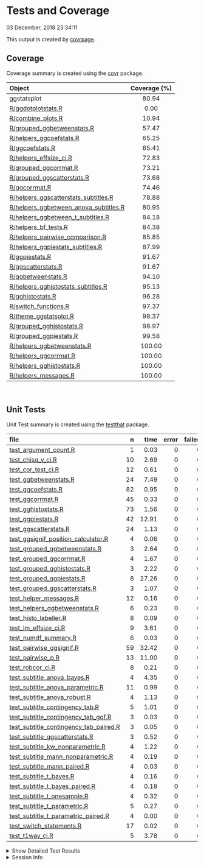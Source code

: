 Tests and Coverage
================
03 December, 2018 23:34:11

This output is created by
[covrpage](https://github.com/yonicd/covrpage).

## Coverage

Coverage summary is created using the
[covr](https://github.com/r-lib/covr)
package.

| Object                                                                               | Coverage (%) |
| :----------------------------------------------------------------------------------- | :----------: |
| ggstatsplot                                                                          |    80.94     |
| [R/ggdotplotstats.R](../R/ggdotplotstats.R)                                          |     0.00     |
| [R/combine\_plots.R](../R/combine_plots.R)                                           |    10.94     |
| [R/grouped\_ggbetweenstats.R](../R/grouped_ggbetweenstats.R)                         |    57.47     |
| [R/helpers\_ggcoefstats.R](../R/helpers_ggcoefstats.R)                               |    65.25     |
| [R/ggcoefstats.R](../R/ggcoefstats.R)                                                |    65.41     |
| [R/helpers\_effsize\_ci.R](../R/helpers_effsize_ci.R)                                |    72.83     |
| [R/grouped\_ggcorrmat.R](../R/grouped_ggcorrmat.R)                                   |    73.21     |
| [R/grouped\_ggscatterstats.R](../R/grouped_ggscatterstats.R)                         |    73.68     |
| [R/ggcorrmat.R](../R/ggcorrmat.R)                                                    |    74.46     |
| [R/helpers\_ggscatterstats\_subtitles.R](../R/helpers_ggscatterstats_subtitles.R)    |    78.88     |
| [R/helpers\_ggbetween\_anova\_subtitles.R](../R/helpers_ggbetween_anova_subtitles.R) |    80.95     |
| [R/helpers\_ggbetween\_t\_subtitles.R](../R/helpers_ggbetween_t_subtitles.R)         |    84.18     |
| [R/helpers\_bf\_tests.R](../R/helpers_bf_tests.R)                                    |    84.38     |
| [R/helpers\_pairwise\_comparison.R](../R/helpers_pairwise_comparison.R)              |    85.85     |
| [R/helpers\_ggpiestats\_subtitles.R](../R/helpers_ggpiestats_subtitles.R)            |    87.99     |
| [R/ggpiestats.R](../R/ggpiestats.R)                                                  |    91.67     |
| [R/ggscatterstats.R](../R/ggscatterstats.R)                                          |    91.67     |
| [R/ggbetweenstats.R](../R/ggbetweenstats.R)                                          |    94.10     |
| [R/helpers\_gghistostats\_subtitles.R](../R/helpers_gghistostats_subtitles.R)        |    95.13     |
| [R/gghistostats.R](../R/gghistostats.R)                                              |    96.28     |
| [R/switch\_functions.R](../R/switch_functions.R)                                     |    97.37     |
| [R/theme\_ggstatsplot.R](../R/theme_ggstatsplot.R)                                   |    98.37     |
| [R/grouped\_gghistostats.R](../R/grouped_gghistostats.R)                             |    98.97     |
| [R/grouped\_ggpiestats.R](../R/grouped_ggpiestats.R)                                 |    99.58     |
| [R/helpers\_ggbetweenstats.R](../R/helpers_ggbetweenstats.R)                         |    100.00    |
| [R/helpers\_ggcorrmat.R](../R/helpers_ggcorrmat.R)                                   |    100.00    |
| [R/helpers\_gghistostats.R](../R/helpers_gghistostats.R)                             |    100.00    |
| [R/helpers\_messages.R](../R/helpers_messages.R)                                     |    100.00    |

<br>

## Unit Tests

Unit Test summary is created using the
[testthat](https://github.com/r-lib/testthat)
package.

| file                                                                                          |  n |  time | error | failed | skipped | warning |
| :-------------------------------------------------------------------------------------------- | -: | ----: | ----: | -----: | ------: | ------: |
| [test\_argument\_count.R](testthat/test_argument_count.R)                                     |  1 |  0.03 |     0 |      0 |       0 |       0 |
| [test\_chisq\_v\_ci.R](testthat/test_chisq_v_ci.R)                                            | 10 |  2.69 |     0 |      0 |       0 |       0 |
| [test\_cor\_test\_ci.R](testthat/test_cor_test_ci.R)                                          | 12 |  0.61 |     0 |      0 |       0 |       0 |
| [test\_ggbetweenstats.R](testthat/test_ggbetweenstats.R)                                      | 24 |  7.49 |     0 |      0 |       0 |       0 |
| [test\_ggcoefstats.R](testthat/test_ggcoefstats.R)                                            | 82 |  0.95 |     0 |      0 |       0 |       0 |
| [test\_ggcorrmat.R](testthat/test_ggcorrmat.R)                                                | 45 |  0.33 |     0 |      0 |       0 |       0 |
| [test\_gghistostats.R](testthat/test_gghistostats.R)                                          | 73 |  1.56 |     0 |      0 |       0 |       0 |
| [test\_ggpiestats.R](testthat/test_ggpiestats.R)                                              | 42 | 12.91 |     0 |      0 |       0 |       0 |
| [test\_ggscatterstats.R](testthat/test_ggscatterstats.R)                                      | 24 |  1.13 |     0 |      0 |       0 |       0 |
| [test\_ggsignif\_position\_calculator.R](testthat/test_ggsignif_position_calculator.R)        |  4 |  0.06 |     0 |      0 |       0 |       0 |
| [test\_grouped\_ggbetweenstats.R](testthat/test_grouped_ggbetweenstats.R)                     |  3 |  2.64 |     0 |      0 |       0 |       0 |
| [test\_grouped\_ggcorrmat.R](testthat/test_grouped_ggcorrmat.R)                               |  4 |  1.67 |     0 |      0 |       0 |       0 |
| [test\_grouped\_gghistostats.R](testthat/test_grouped_gghistostats.R)                         |  3 |  2.22 |     0 |      0 |       0 |       0 |
| [test\_grouped\_ggpiestats.R](testthat/test_grouped_ggpiestats.R)                             |  8 | 27.26 |     0 |      0 |       0 |       0 |
| [test\_grouped\_ggscatterstats.R](testthat/test_grouped_ggscatterstats.R)                     |  3 |  1.07 |     0 |      0 |       0 |       0 |
| [test\_helper\_messages.R](testthat/test_helper_messages.R)                                   | 12 |  0.16 |     0 |      0 |       0 |       0 |
| [test\_helpers\_ggbetweenstats.R](testthat/test_helpers_ggbetweenstats.R)                     |  6 |  0.23 |     0 |      0 |       0 |       0 |
| [test\_histo\_labeller.R](testthat/test_histo_labeller.R)                                     |  8 |  0.09 |     0 |      0 |       0 |       0 |
| [test\_lm\_effsize\_ci.R](testthat/test_lm_effsize_ci.R)                                      |  9 |  3.61 |     0 |      0 |       0 |       0 |
| [test\_numdf\_summary.R](testthat/test_numdf_summary.R)                                       |  6 |  0.03 |     0 |      0 |       0 |       0 |
| [test\_pairwise\_ggsignif.R](testthat/test_pairwise_ggsignif.R)                               | 59 | 32.42 |     0 |      0 |       0 |       0 |
| [test\_pairwise\_p.R](testthat/test_pairwise_p.R)                                             | 13 | 11.00 |     0 |      0 |       0 |       0 |
| [test\_robcor\_ci.R](testthat/test_robcor_ci.R)                                               |  8 |  0.21 |     0 |      0 |       0 |       0 |
| [test\_subtitle\_anova\_bayes.R](testthat/test_subtitle_anova_bayes.R)                        |  4 |  4.35 |     0 |      0 |       0 |       0 |
| [test\_subtitle\_anova\_parametric.R](testthat/test_subtitle_anova_parametric.R)              | 11 |  0.99 |     0 |      0 |       0 |       0 |
| [test\_subtitle\_anova\_robust.R](testthat/test_subtitle_anova_robust.R)                      |  4 |  1.13 |     0 |      0 |       0 |       0 |
| [test\_subtitle\_contingency\_tab.R](testthat/test_subtitle_contingency_tab.R)                |  5 |  1.01 |     0 |      0 |       0 |       0 |
| [test\_subtitle\_contingency\_tab\_gof.R](testthat/test_subtitle_contingency_tab_gof.R)       |  3 |  0.03 |     0 |      0 |       0 |       0 |
| [test\_subtitle\_contingency\_tab\_paired.R](testthat/test_subtitle_contingency_tab_paired.R) |  3 |  0.05 |     0 |      0 |       0 |       0 |
| [test\_subtitle\_ggscatterstats.R](testthat/test_subtitle_ggscatterstats.R)                   |  3 |  0.52 |     0 |      0 |       0 |       0 |
| [test\_subtitle\_kw\_nonparametric.R](testthat/test_subtitle_kw_nonparametric.R)              |  4 |  1.22 |     0 |      0 |       0 |       0 |
| [test\_subtitle\_mann\_nonparametric.R](testthat/test_subtitle_mann_nonparametric.R)          |  4 |  0.19 |     0 |      0 |       0 |       0 |
| [test\_subtitle\_mann\_paired.R](testthat/test_subtitle_mann_paired.R)                        |  4 |  0.03 |     0 |      0 |       0 |       0 |
| [test\_subtitle\_t\_bayes.R](testthat/test_subtitle_t_bayes.R)                                |  4 |  0.16 |     0 |      0 |       0 |       0 |
| [test\_subtitle\_t\_bayes\_paired.R](testthat/test_subtitle_t_bayes_paired.R)                 |  4 |  0.18 |     0 |      0 |       0 |       0 |
| [test\_subtitle\_t\_onesample.R](testthat/test_subtitle_t_onesample.R)                        |  4 |  0.32 |     0 |      0 |       0 |       0 |
| [test\_subtitle\_t\_parametric.R](testthat/test_subtitle_t_parametric.R)                      |  5 |  0.27 |     0 |      0 |       0 |       0 |
| [test\_subtitle\_t\_parametric\_paired.R](testthat/test_subtitle_t_parametric_paired.R)       |  4 |  0.00 |     0 |      0 |       0 |       0 |
| [test\_switch\_statements.R](testthat/test_switch_statements.R)                               | 17 |  0.02 |     0 |      0 |       0 |       0 |
| [test\_t1way\_ci.R](testthat/test_t1way_ci.R)                                                 |  5 |  3.78 |     0 |      0 |       0 |       0 |

<details closed>

<summary> Show Detailed Test Results
</summary>

| file                                                                                                  | context                            | test                                                                  | status |  n |  time |
| :---------------------------------------------------------------------------------------------------- | :--------------------------------- | :-------------------------------------------------------------------- | :----- | -: | ----: |
| [test\_argument\_count.R](testthat/test_argument_count.R#L57_L60)                                     | argument\_count                    | argument\_count is correct                                            | PASS   |  1 |  0.03 |
| [test\_chisq\_v\_ci.R](testthat/test_chisq_v_ci.R#L46)                                                | chisq\_v\_ci                       | chisq\_v\_ci works                                                    | PASS   | 10 |  2.69 |
| [test\_cor\_test\_ci.R](testthat/test_cor_test_ci.R#L45)                                              | cor\_test\_ci                      | cor\_test\_ci works                                                   | PASS   | 12 |  0.61 |
| [test\_ggbetweenstats.R](testthat/test_ggbetweenstats.R#L9_L16)                                       | ggbetweenstats                     | error when x and outlier.label are same                               | PASS   |  1 |  0.00 |
| [test\_ggbetweenstats.R](testthat/test_ggbetweenstats.R#L26_L36)                                      | ggbetweenstats                     | outlier.labeling works across vector types                            | PASS   |  3 |  3.72 |
| [test\_ggbetweenstats.R](testthat/test_ggbetweenstats.R#L118)                                         | ggbetweenstats                     | checking labels and data from plot                                    | PASS   | 16 |  2.47 |
| [test\_ggbetweenstats.R](testthat/test_ggbetweenstats.R#L225)                                         | ggbetweenstats                     | checking mean labels are working                                      | PASS   |  3 |  0.42 |
| [test\_ggbetweenstats.R](testthat/test_ggbetweenstats.R#L279)                                         | ggbetweenstats                     | subtitle works with equal variance assumption                         | PASS   |  1 |  0.88 |
| [test\_ggcoefstats.R](testthat/test_ggcoefstats.R#L35)                                                | ggcoefstats                        | ggcoefstats with lm model                                             | PASS   | 11 |  0.09 |
| [test\_ggcoefstats.R](testthat/test_ggcoefstats.R#L109)                                               | ggcoefstats                        | ggcoefstats with glmer model                                          | PASS   | 12 |  0.30 |
| [test\_ggcoefstats.R](testthat/test_ggcoefstats.R#L167_L170)                                          | ggcoefstats                        | ggcoefstats with aov model                                            | PASS   | 19 |  0.17 |
| [test\_ggcoefstats.R](testthat/test_ggcoefstats.R#L269)                                               | ggcoefstats                        | ggcoefstats with aov model                                            | PASS   | 21 |  0.12 |
| [test\_ggcoefstats.R](testthat/test_ggcoefstats.R#L361_L368)                                          | ggcoefstats                        | ggcoefstats works with data frames                                    | PASS   | 19 |  0.27 |
| [test\_ggcorrmat.R](testthat/test_ggcorrmat.R#L37)                                                    | ggcorrmat                          | checking ggcorrmat - without NAs - pearson’s r                        | PASS   | 17 |  0.08 |
| [test\_ggcorrmat.R](testthat/test_ggcorrmat.R#L108)                                                   | ggcorrmat                          | checking ggcorrmat - with NAs - robust r                              | PASS   | 17 |  0.20 |
| [test\_ggcorrmat.R](testthat/test_ggcorrmat.R#L172)                                                   | ggcorrmat                          | checking ggcorrmat - with NAs - spearman’s rho                        | PASS   | 11 |  0.05 |
| [test\_gghistostats.R](testthat/test_gghistostats.R#L42)                                              | gghistostats                       | checking gghistostats plot and parametric stats - data with NAs       | PASS   | 22 |  0.53 |
| [test\_gghistostats.R](testthat/test_gghistostats.R#L162)                                             | gghistostats                       | checking gghistostats and non-parametric stats - data without NAs     | PASS   | 27 |  0.44 |
| [test\_gghistostats.R](testthat/test_gghistostats.R#L268)                                             | gghistostats                       | checking robust stats and proportions                                 | PASS   | 12 |  0.27 |
| [test\_gghistostats.R](testthat/test_gghistostats.R#L333)                                             | gghistostats                       | checking bayes stats and density                                      | PASS   | 12 |  0.32 |
| [test\_ggpiestats.R](testthat/test_ggpiestats.R#L37)                                                  | ggpiestats                         | checking one sample proportion test                                   | PASS   | 11 |  0.15 |
| [test\_ggpiestats.R](testthat/test_ggpiestats.R#L92)                                                  | ggpiestats                         | checking labels with contingency tab                                  | PASS   | 16 |  4.76 |
| [test\_ggpiestats.R](testthat/test_ggpiestats.R#L169)                                                 | ggpiestats                         | checking labels with counts                                           | PASS   | 14 |  7.78 |
| [test\_ggpiestats.R](testthat/test_ggpiestats.R#L228)                                                 | ggpiestats                         | checking labels with contingency tab (paired)                         | PASS   |  1 |  0.22 |
| [test\_ggscatterstats.R](testthat/test_ggscatterstats.R#L45)                                          | ggscatterstats                     | checking ggscatterstats - without NAs - pearson’s r                   | PASS   | 16 |  0.20 |
| [test\_ggscatterstats.R](testthat/test_ggscatterstats.R#L119)                                         | ggscatterstats                     | checking ggscatterstats - without NAs - spearman’s rho                | PASS   |  1 |  0.49 |
| [test\_ggscatterstats.R](testthat/test_ggscatterstats.R#L157)                                         | ggscatterstats                     | checking ggscatterstats - without NAs - percentage bend               | PASS   |  3 |  0.33 |
| [test\_ggscatterstats.R](testthat/test_ggscatterstats.R#L194)                                         | ggscatterstats                     | checking median display                                               | PASS   |  4 |  0.11 |
| [test\_ggsignif\_position\_calculator.R](testthat/test_ggsignif_position_calculator.R#L9)             | ggsignif\_position\_calculator     | y coordinates for ggsignif are accurate                               | PASS   |  4 |  0.06 |
| [test\_grouped\_ggbetweenstats.R](testthat/test_grouped_ggbetweenstats.R#L12_L32)                     | grouped\_ggbetweenstats            | grouping.var works across vector types                                | PASS   |  3 |  2.64 |
| [test\_grouped\_ggcorrmat.R](testthat/test_grouped_ggcorrmat.R#L18_L27)                               | grouped\_ggcorrmat                 | grouped\_ggcorrmat works                                              | PASS   |  4 |  1.67 |
| [test\_grouped\_gghistostats.R](testthat/test_grouped_gghistostats.R#L9_L19)                          | grouped\_gghistostats              | grouped\_gghistostats works                                           | PASS   |  3 |  2.22 |
| [test\_grouped\_ggpiestats.R](testthat/test_grouped_ggpiestats.R#L12_L21)                             | grouped\_ggpiestats                | grouped\_ggpiestats works                                             | PASS   |  8 | 27.26 |
| [test\_grouped\_ggscatterstats.R](testthat/test_grouped_ggscatterstats.R#L9_L17)                      | grouped\_ggscatterstats            | grouped\_ggscatterstats works                                         | PASS   |  3 |  1.07 |
| [test\_helper\_messages.R](testthat/test_helper_messages.R#L9_L13)                                    | helper\_messages                   | grouped\_message is working                                           | PASS   |  1 |  0.00 |
| [test\_helper\_messages.R](testthat/test_helper_messages.R#L22_L26)                                   | helper\_messages                   | effsize\_ci\_message is working                                       | PASS   |  2 |  0.09 |
| [test\_helper\_messages.R](testthat/test_helper_messages.R#L42_L46)                                   | helper\_messages                   | ggcorrmat\_matrix\_message is working                                 | PASS   |  1 |  0.00 |
| [test\_helper\_messages.R](testthat/test_helper_messages.R#L55_L63)                                   | helper\_messages                   | palette\_message is working                                           | PASS   |  1 |  0.02 |
| [test\_helper\_messages.R](testthat/test_helper_messages.R#L73_L77)                                   | helper\_messages                   | normality\_message is working                                         | PASS   |  3 |  0.00 |
| [test\_helper\_messages.R](testthat/test_helper_messages.R#L100_L104)                                 | helper\_messages                   | bartlett\_message is working                                          | PASS   |  4 |  0.05 |
| [test\_helpers\_ggbetweenstats.R](testthat/test_helpers_ggbetweenstats.R#L30_L33)                     | helpers\_ggbetweenstats            | mean\_labeller works                                                  | PASS   |  6 |  0.23 |
| [test\_histo\_labeller.R](testthat/test_histo_labeller.R#L20)                                         | Helpers gghistostats               | y coordinate for labeller works                                       | PASS   |  1 |  0.01 |
| [test\_histo\_labeller.R](testthat/test_histo_labeller.R#L43)                                         | Helpers gghistostats               | checking if labeling works                                            | PASS   |  7 |  0.08 |
| [test\_lm\_effsize\_ci.R](testthat/test_lm_effsize_ci.R#L67)                                          | lm\_effsize\_ci                    | lm\_effsize\_ci works                                                 | PASS   |  9 |  3.61 |
| [test\_numdf\_summary.R](testthat/test_numdf_summary.R#L15)                                           | numdf\_summary                     | checking numdf\_summary - with NAs                                    | PASS   |  3 |  0.02 |
| [test\_numdf\_summary.R](testthat/test_numdf_summary.R#L33)                                           | numdf\_summary                     | checking numdf\_summary - without NAs                                 | PASS   |  3 |  0.01 |
| [test\_pairwise\_ggsignif.R](testthat/test_pairwise_ggsignif.R#L25)                                   | pairwise\_p with ggsignif          | check comparison significant displays - adjusted                      | PASS   |  2 |  1.41 |
| [test\_pairwise\_ggsignif.R](testthat/test_pairwise_ggsignif.R#L73)                                   | pairwise\_p with ggsignif          | check non-significant comparison displays - no adjustment             | PASS   | 14 |  1.76 |
| [test\_pairwise\_ggsignif.R](testthat/test_pairwise_ggsignif.R#L153)                                  | pairwise\_p with ggsignif          | check mixed comparison displays - adjusted                            | PASS   | 18 | 26.21 |
| [test\_pairwise\_ggsignif.R](testthat/test_pairwise_ggsignif.R#L248)                                  | pairwise\_p with ggsignif          | check robust test display - adjusted                                  | PASS   | 12 |  2.48 |
| [test\_pairwise\_ggsignif.R](testthat/test_pairwise_ggsignif.R#L329)                                  | pairwise\_p with ggsignif          | check student’s t test display - adjusted                             | PASS   | 13 |  0.56 |
| [test\_pairwise\_p.R](testthat/test_pairwise_p.R#L22_L33)                                             | pairwise\_p                        | `pairwise_p()` works for between-subjects design                      | PASS   |  4 | 10.47 |
| [test\_pairwise\_p.R](testthat/test_pairwise_p.R#L129_L133)                                           | pairwise\_p                        | `pairwise_p()` works for within-subjects design                       | PASS   |  9 |  0.53 |
| [test\_robcor\_ci.R](testthat/test_robcor_ci.R#L39)                                                   | robcor\_ci                         | robcor\_ci works                                                      | PASS   |  8 |  0.21 |
| [test\_subtitle\_anova\_bayes.R](testthat/test_subtitle_anova_bayes.R#L51_L54)                        | subtitle\_anova\_bayes             | subtitle\_anova\_bayes works                                          | PASS   |  4 |  4.35 |
| [test\_subtitle\_anova\_parametric.R](testthat/test_subtitle_anova_parametric.R#L56_L59)              | subtitle\_anova\_parametric        | parametric anova subtitles work (without NAs)                         | PASS   |  3 |  0.03 |
| [test\_subtitle\_anova\_parametric.R](testthat/test_subtitle_anova_parametric.R#L111)                 | subtitle\_anova\_parametric        | parametric anova subtitles work (with NAs)                            | PASS   |  4 |  0.71 |
| [test\_subtitle\_anova\_parametric.R](testthat/test_subtitle_anova_parametric.R#L176_L179)            | subtitle\_anova\_parametric        | parametric anova subtitles with partial omega-squared                 | PASS   |  1 |  0.09 |
| [test\_subtitle\_anova\_parametric.R](testthat/test_subtitle_anova_parametric.R#L235_L238)            | subtitle\_anova\_parametric        | parametric anova subtitles with partial eta-squared and data with NAs | PASS   |  1 |  0.03 |
| [test\_subtitle\_anova\_parametric.R](testthat/test_subtitle_anova_parametric.R#L346_L349)            | subtitle\_anova\_parametric        | parametric anova subtitles with partial eta-squared and data with NAs | PASS   |  2 |  0.13 |
| [test\_subtitle\_anova\_robust.R](testthat/test_subtitle_anova_robust.R#L53_L56)                      | subtitle\_anova\_robust            | subtitle\_anova\_robust works                                         | PASS   |  4 |  1.13 |
| [test\_subtitle\_contingency\_tab.R](testthat/test_subtitle_contingency_tab.R#L57_L60)                | subtitle\_contingency\_tab         | subtitle\_contingency\_tab works                                      | PASS   |  5 |  1.01 |
| [test\_subtitle\_contingency\_tab\_gof.R](testthat/test_subtitle_contingency_tab_gof.R#L41_L44)       | subtitle\_contingency\_tab\_gof    | Goodness of Fit subtitle\_contingency\_tab works                      | PASS   |  3 |  0.03 |
| [test\_subtitle\_contingency\_tab\_paired.R](testthat/test_subtitle_contingency_tab_paired.R#L76_L79) | subtitle\_contingency\_tab\_paired | Paired subtitle\_contingency\_tab works                               | PASS   |  3 |  0.05 |
| [test\_subtitle\_ggscatterstats.R](testthat/test_subtitle_ggscatterstats.R#L46)                       | subtitle\_ggscatterstats           | subtitle\_ggscatterstats works                                        | PASS   |  3 |  0.52 |
| [test\_subtitle\_kw\_nonparametric.R](testthat/test_subtitle_kw_nonparametric.R#L51_L54)              | subtitle\_kw\_nonparametric        | subtitle\_kw\_nonparametric works                                     | PASS   |  4 |  1.22 |
| [test\_subtitle\_mann\_nonparametric.R](testthat/test_subtitle_mann_nonparametric.R#L46_L49)          | subtitle\_mann\_nonparametric      | subtitle\_mann\_nonparametric works                                   | PASS   |  4 |  0.19 |
| [test\_subtitle\_mann\_paired.R](testthat/test_subtitle_mann_paired.R#L217_L220)                      | subtitle\_mann\_paired             | subtitle\_mann\_paired works                                          | PASS   |  4 |  0.03 |
| [test\_subtitle\_t\_bayes.R](testthat/test_subtitle_t_bayes.R#L47)                                    | subtitle\_t\_bayes                 | subtitle\_t\_bayes works                                              | PASS   |  4 |  0.16 |
| [test\_subtitle\_t\_bayes\_paired.R](testthat/test_subtitle_t_bayes_paired.R#L218_L221)               | subtitle\_t\_bayes\_paired         | subtitle\_t\_bayes\_paired works                                      | PASS   |  4 |  0.18 |
| [test\_subtitle\_t\_onesample.R](testthat/test_subtitle_t_onesample.R#L53_L56)                        | subtitle\_t\_onesample             | subtitle\_t\_onesample works                                          | PASS   |  4 |  0.32 |
| [test\_subtitle\_t\_parametric.R](testthat/test_subtitle_t_parametric.R#L63_L66)                      | subtitle\_t\_parametric            | parametric t-test works (between-subjects without NAs)                | PASS   |  4 |  0.04 |
| [test\_subtitle\_t\_parametric.R](testthat/test_subtitle_t_parametric.R#L133)                         | subtitle\_t\_parametric            | parametric t-test works (between-subjects with NAs)                   | PASS   |  1 |  0.23 |
| [test\_subtitle\_t\_parametric\_paired.R](testthat/test_subtitle_t_parametric_paired.R#L223_L226)     | subtitle\_t\_parametric\_paired    | subtitle\_t\_parametric\_paired works                                 | PASS   |  4 |  0.00 |
| [test\_switch\_statements.R](testthat/test_switch_statements.R#L8)                                    | switch statements                  | switch for p adjustment works                                         | PASS   |  4 |  0.00 |
| [test\_switch\_statements.R](testthat/test_switch_statements.R#L24)                                   | switch statements                  | switch for effct size type works                                      | PASS   | 13 |  0.02 |
| [test\_t1way\_ci.R](testthat/test_t1way_ci.R#L56)                                                     | t1way\_ci                          | t1way\_ci works                                                       | PASS   |  5 |  3.78 |

</details>

<details>

<summary> Session Info </summary>

| Field    | Value                                              |
| :------- | :------------------------------------------------- |
| Version  | R Under development (unstable) (2018-11-30 r75724) |
| Platform | x86\_64-w64-mingw32/x64 (64-bit)                   |
| Running  | Windows \>= 8 x64 (build 9200)                     |
| Language | English\_United States                             |
| Timezone | America/New\_York                                  |

| Package  | Version |
| :------- | :------ |
| testthat | 2.0.1   |
| covr     | 3.2.1   |
| covrpage | 0.0.67  |

</details>

<!--- Final Status : pass --->
